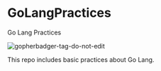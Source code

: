 # GoLangPractices
Go Lang Practices

![gopherbadger-tag-do-not-edit](https://img.shields.io/badge/Go%20Coverage-100%25-brightgreen.svg?longCache=true&style=flat)


This repo includes basic practices about Go Lang. 

